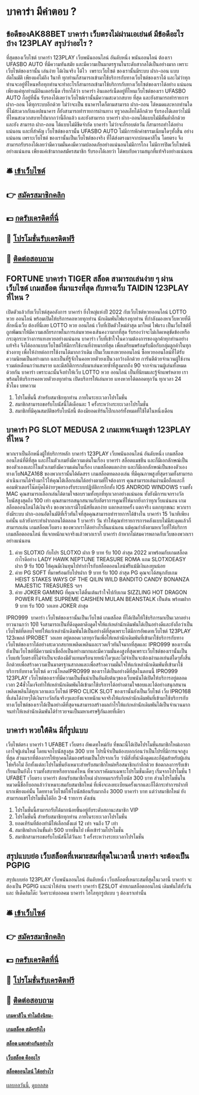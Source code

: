 # บาคาร่า มีคำตอบ ?
## ข้อดีของAK88BET บาคาร่า เว็บตรงไม่ผ่านเอเย่นต์ มีข้อดีอะไรบ้าง 123PLAY สรุปว่าอะไร ?
ที่สุดของเว็บไซต์ บาคาร่า 123PLAY เว็บพนันออนไลน์ อันดับหนึ่ง พนันออนไลน์ ต้องเรา UFASBO AUTO ที่มีความทันสมัย และมีความเป็นมาตรฐานในระดับสากลได้เป็นอย่างมาก เพราะเว็บไซต์ของเรานั้น เล่นง่าย ได้เงินจริง ได้ไว  เพราะเว็บไซต์ ของเรานั้นมีระบบ ฝาก-ถอน แบบอัตโนมัติ เพียงแค่ไม่ถึง 1นาที ทุกท่านก็สามารถเข้ามาใช้บริการกับทางเว็บไซต์ของเราได้ และไม่ว่าทุกท่านจะอยู่ที่ไหนหรือทุกท่านจะทำอะไรก็สามารถเข้ามาใช้บริการกับทางเว็บไซต์ของเราได้อย่าง แน่นอนเพียงแค่ทุกท่านมีอินเตอร์เน็ต เรียกได้ว่า บาคาร่า อินเตอร์เน็ตอยู่ที่ไหนเว็บไซต์ของเรา UFASBO AUTO ก็อยู่ที่นั้น รับรองได้เลยว่าเว็บไซต์เรานั้นมีความสะดวกสบาย ที่สุด และยังสามารถทำรายการ ฝาก-ถอน ได้ทุกระบบอีกด้วย ไม่ว่าจะเป็น ธนาคารใดก็ตามสามารถ ฝาก-ถอน ได้หมดและหากท่านใดที่ไม่สะดวกกับแอปธนาคาร ก็ยังสามารถทำรายการผ่านทาง ทรูวอลเล็ทได้อีกด้วย รับรองได้เลยว่าไม่มีที่ไหนสะดวกสบายไปมากกว่านี้อีกแล้ว และยังสามารถ บาคาร่า ฝาก-ถอนได้แบบไม่มีตั้นต่ำอีกด้วย และยัง สามารถ ฝาก-ถอน ได้แบบไม่มีขีดจำกัด บาคาร่า ไม่ว่าจะกี่รอบต่อวัน ก็สามารถทำได้อย่างแน่นอน และที่สำคัญ เว็บไซต์ของเรานั้น UFASBO AUTO ไม่มีการหักค่าธรรมเนียมใดๆทั้งสิ้น อย่างแน่นอน เพราะเว็บไซต์ ของเรานั้นเป็นเว็บไซต์ของจริง ที่ได้ส่งตรงมาจากบ่อนคาสิโน โดยตรง จึงสามารถรับรองได้เลยว่ามีความมั่นคงมีความปลอดภัยอย่างแน่นอนไม่มีการโกง ไม่มีการปิดเว็บไซต์หนีอย่างแน่นอน เพียงแค่เข้ามากดสมัครสมาชิก รับรองได้เลยว่า ได้พบกับความสนุกที่แท้จริงอย่างแน่นอน

## 🛎 [เข้าเว็บไซต์](https://bit.ly/3SdLNi2)
## 👉 [สมัครสมาชิกคลิก](https://bit.ly/3SdLNi2)
## 💵 [กดรับเครดิตที่นี่](https://bit.ly/3dyRKHj)
## 👑 [โปรโมชั่นรับเครดิตฟรี](https://bit.ly/3dyRKHj)
## 📱 [ติดต่อสอบถาม](https://bit.ly/3dyRKHj)

## FORTUNE บาคาร่า TIGER สล็อต สามารถเล่นง่าย ๆ ผ่านเว็บไซต์ เกมสล็อต ที่มาแรงที่สุด กับทางเว็บ TAIDIN 123PLAY ที่ไหน ?
เปิดตัวแล้วกับเว็บไซต์สุดอลังการ บาคาร่า ยิ่งใหญ่แห่งปี 2022 กับเว็บไซต์หวยออนไลน์ LOTTO หวย ออนไลน์ พร้อมเปิดให้บริการคอหวยทุกท่าน นักเดิมพันไฟแรงทุกท่าน ที่กำลังมองหาเว็บหวยที่ดีสักหนึ่งเว็บ ต้องที่นี่เลย LOTTO หวย ออนไลน์ เว็บที่เปิดตัวใหม่ล่าสุด มาใหม่ ไฟแรง เป็นเว็บไซต์ที่ถูกพัฒนาให้มีความเสถียรภาพในการเล่นหวยคงเส้นคงวามากที่สุด รับรองว่าจะไม่เกิดเหตุขัดข้องหรือกระตุกระหว่างการแทงหวยอย่างแน่นอน บาคาร่า เว็บที่เข้าใจในความต้องการของลูกค้าทุกท่านอย่างแท้จริง จึงได้ออกแบบเว็บไซต์ให้มีการใช้งานที่ง่ายมากที่สุด เพื่อเตรียมพร้อมรับมือกับกลุ่มลูกค้าในทุกช่วงอายุ เพื่อให้ง่ายต่อการใช้งานได้มากกว่าเดิม เป็นเว็บแทงหวยออนไลน์ ซื้อหวยออนไลน์ที่ได้รับความนิยมเป็นอย่างมาก และเป็นที่รู้จักในคอหวยตัวยงเป็นวงกว้างอีกด้วย การันตีด้วยจำนวนผู้ใช้งานรวมต่อเดือนกว่าแสนราย และมีสถิติการกลับมาเล่นหวยซ้ำที่สูงมากถึง 90 จากจำนวนผู้เล่นทั้งหมดด้วยกัน บาคาร่า เพราะฉะนั้นจึงทำให้เว็บ LOTTO หวย ออนไลน์ เป็นที่นิยมและรู้จักแพร่หลาย เราพร้อมให้บริการคอหวยตัวยงทุกท่าน เปิดบริการให้เล่นหวย แทงหวยได้ตลอดทุกวัน ทุกเวลา 24 ชั่วโมง
บทความ
1. โปรโมชั่นนี้ สำหรับสมาชิกทุกท่าน ภายในระยะเวลาโปรโมชั่น
2. สมาชิกสามารถขอรับโบนัสนี้ได้เดือนละ 1 ครั้งระหว่างระยะเวลาโปรโมชั่น
3. สมาชิกที่มีคุณสมบัติขอรับโบนัสนี้ ต้องมียอดเทิร์นโป๊กเกอร์ทั้งหมดที่ใช้ได้ในหนึ่งเดือน

## บาคาร่า PG SLOT MEDUSA 2 เกมเทพเจ้าเมดูซ่า 123PLAY ที่ไหน ?
พวกเราเป็นอีกหนึ่งผู้ให้บริการหลัก บาคาร่า 123PLAY เว็บพนันออนไลน์ อันดับหนึ่ง เกมสล็อตออนไลน์ที่ดีที่สุด และก็ในตัวเกมยังมีความเด่นในเรื่อง บาคาร่า สล็อตแมชชีน และก็มีเอกลักษณ์เป็นของตัวเองและก็ในตัวเกมยังมีความเด่นในเรื่อง เกมสล็อตแตกง่าย และก็มีเอกลักษณ์เป็นของตัวเอง ทางเว็บNAZA168 ของพวกเรานั้นได้คัดสรร เกมสล็อตทดลองเล่น ที่มีคุณภาพสูงที่สุดรวมทั้งสามารถดำเนินงานได้จริงมาไว้ให้คุณได้เลือกเล่นได้อย่างตามที่ใจต้องการ คุณสามารถเล่นผ่านมือถือและก็คอมพิวเตอร์โน๊ตบุ๊คได้ง่ายๆพอรองรับระบบปฏิบัติการอีกทั้ง IOS ANDROID WINDOWS รวมทั้ง MAC คุณสามารถเลือกเล่นได้ตามใจชอบรวมทั้งทุกที่ทุกเวลาอย่างแน่นอน ทั้งยังมีการแจกรางวัลโบนัสสูงสุดถึง 100 เท่า คุณสามารถสนุกสนานกับอัตราการคูณที่ให้มากยิ่งกว่าทุกเว็บแน่นอน เกมสล็อตออนไลน์ได้เงินจริง ของพวกเรามีโบนัสที่แตกง่าย แตกหลายครั้ง แตกจริง แตกทุกขณะ พวกเรายังมีระบบ ฝาก-ถอนอัตโนมัติที่เร็วทันใจที่สุดคุณสามารถทำรายการได้ข้างใน บาคาร่า 15 วินาทีเพียงแค่นั้น แล้วยังกระทำฝากถอนได้ตลอด 1 บาคาร่า วัน ทำให้คุณทำรายการการคลังแบบไม่มีสะดุดแล้วก็สามารถเล่น เกมสล็อตเว็บตรง ของพวกเราได้อย่างไรลื่นแน่นอน แม้คุณกำลังตามหาเว็บที่ให้บริการ เกมสล็อตออนไลน์ ที่แจกหนักแจกจริงแล้วพวกเราก็ บาคาร่า ถ้าหากไม่สมควรพลาดกับเว็บของพวกเราอย่างแน่นอน
1. ค่าย SLOTXO กับโปร SLOTXO ฝาก 9 บาท รับ 100 ล่าสุด 2022 มาพร้อมกับเกมสล็อตกำไรดีอย่าง LADY HAWK NEPTUNE TREASURE ROMA แถม SLOTXOEASY ฝาก 9 รับ 100 ให้คุณมีเงินทุนไปทำกำไรกับสล็อตออนไลน์ฟรีแม้มีเงินลงทุนน้อย
2. ค่าย PG SOFT ที่มาพร้อมกับโปรฝาก 9 บาท รับ 100 ล่าสุด PG คุณจะได้สนุกกับเกม HEIST STAKES WAYS OF THE QILIN WILD BANDITO CANDY BONANZA MAJESTIC TREASURES ฯลฯ
3. ค่าย JOKER GAMING ที่คุณจะได้ตื่นเต้นเร้าใจไปกับเกม SIZZLING HOT DRAGON POWER FLAME SUPREME CAISHEN MULAN BEANSTALK เป็นต้น พร้อมฝาก 9 บาท รับ 100 วอเลท JOKER ล่าสุด

IPRO999  บาคาร่า เว็บไซต์ของเรานั้นเป็นเว็บไซต์ เกมสล็อต ที่ได้เปิดให้ใช้บริการมาเป็นเวลาอย่างยาวนานกว่า 10ปี จึงสามารถเป็นที่ดึงดูดตาดึงดูดใจให้แก่เหล่านักเดิมพันได้เป็นอย่างดีและยังถือว่าเป็นเว็บไซต์ที่ตอบโจทย์ให้แก่เหล่านักเดิมพันได้เป็นอย่างดีที่สุดเพราะได้มีการอัพเดทเว็บไซต์ 123PLAY 123เพลล์ IPROBET วอเลท อยู่ตลอดเวลาทุกวันเพื่อให้เหล่านักเดิมพันที่เข้ามาใช้บริการกับทางเว็บไซต์ของเราได้อย่างสะดวกสบายเพลิดเพลินและรวดเร็วทันใจมากที่สุดและ IPRO999 ของเรานั้นยังเป็นเว็บไซต์ที่มีความน่าเชื่อถือเป็นอย่างมากและมีความมั่นคงสูงที่สุดเพราะเว็บไซต์ของเรานั้นเป็นเว็บแท้เว็บตรงที่ไม่จำเป็นจะต้องมีตัวแทนหรือนายหน้าใดๆและไม่จำเป็นจะต้องผ่านเอเย่นต์ใดๆทั้งสิ้นอีกด้วยเพื่อสร้างความเป็นมาตรฐานสากลและเพื่อสร้างความมั่นใจให้แก่เหล่านักเดิมพันที่เข้ามาใช้บริการกับทางเว็บไซต์ ดาวน์โหลดIPRO999 ของเราได้เป็นอย่างดีที่สุดในตอนนี้ IPRO999 123PLAY เว็บไซต์ของเราที่มีความเป็นชั้นนำเป็นอันดับต้นๆของเว็บพนันได้เปิดให้บริการอยู่ตลอดเวลา 24ชั่วโมงจึงทำให้เหล่านักเดิมพันได้เข้ามาใช้บริการได้อย่างตามใจชอบและได้อย่างสนุกสนานเพลิดเพลินได้ทุกเวลาและเว็บไซต์ IPRO CLICK SLOT ของเรานั้นยังเป็นเว็บไซต์ เว็บ IPRO168 ที่เล่นได้ง่ายๆได้เงินรางวัลกันจริงๆและยังแจกหนักแจกจริงให้แก่เหล่านักเดิมพันที่เข้ามาใช้บริการกับทางเว็บไซต์ของเราได้เป็นอย่างดีที่สุดจนสามารถสร้างผลกำไรให้แก่เหล่านักเดิมพันได้เป็นจำนวนมากจนทำให้เหล่านักเดิมพันได้ร่ำรวยจนเป็นมหาเศรษฐีกันเลยที่เดียว

## บาคาร่า หวยใต้ดิน มีกี่รูปแบบ
เว็บไซต์ตรง บาคาร่า 1 UFABET เว็บตรง อัพเดทใหม่กับ ที่ขณะนี้ได้เปิดโปรโมชั่นสมาชิกใหม่เอาอกเอาใจผู้เล่นใหม่ โดยแจกโบนัสสูงสุด 300 บาท โปรนี้จำเป็นต้องบอกก่อนว่าเป็นโปรที่มีการแจกสูงที่สุด ส่วนแรกที่ต้องการให้ทุกคนได้มองพร้อมเป็นโปรจากเว็บ ว่ามีสิ่งที่น่าดึงดูดและก็คุ้มสำหรับผู้เล่นใช่หรือไม่ อีกทั้งแต่ละโปรโมชั่นยังเหมาะสำหรับสมาชิกใหม่หรือสมาชิกเก่าอีกด้วย ข้อตกลงการรับเข้าเรียนเป็นยังไง รวมทั้งสบายหรือยากแค่ไหน ที่พวกเราคัดมาเฉพาะโปรโมชั่นเด็ดๆ
เริ่มจากโปรโมชั่น 1 UFABET เว็บตรง บาคาร่า ต้อนรับสมาชิกใหม่ ฝากหนแรกรับโบนัส 300 บาท ส่วนโปรโมชั่นในหมวดนี้ชื่อก็บอกแล้วว่าเหมาะสมกับสมาชิกใหม่ ที่เพิ่งจะลงทะเบียนครั้งแรกและก็ได้กระทำการฝากทีแรกเพียงแค่นั้น โดยทางเว็บไซต์ให้โบนัสต้อนรับมากถึง 3000 บาคาร่า บาท แต่ว่าสมาชิกใหม่ ยังสามารถแชร์โปรโมชั่นได้อีก 3-4 รายการ ดังเช่น
1. โปรโมชั่นนี้สามารถรับได้มากน้อยขึ้นอยู่กับระดับสถานะสมาชิก VIP
2. โปรโมชั่นนี้ สำหรับสมาชิกทุกท่าน ภายในระยะเวลาโปรโมชั่น
3. ยอดเทิร์นที่ต้องทำมีให้เลือกตั้งแต่ 12 เท่า จนถึง 17 เท่า
4. สมาชิกฝากเงินขั้นต่ำ 500 บาทขึ้นไป เพื่อเข้าร่วมโปรโมชั่น
5. สมาชิกสามารถขอรับโบนัสนี้ได้วันละ 1 ครั้งระหว่างระยะเวลาโปรโมชั่น

## สรุปแบบย่อ เว็บสล็อตที่เหมาะสมที่สุดในเวลานี้ บาคาร่า จะต้องเป็น PGPIG
สรุปแบบย่อ 123PLAY เว็บพนันออนไลน์ อันดับหนึ่ง เว็บสล็อตที่เหมาะสมที่สุดในเวลานี้ บาคาร่า จะต้องเป็น PGPIG แนะนำให้อ่าน บาคาร่า บาคาร่า EZSLOT ค่ายเกมสล็อตออนไลน์ เดิมพันได้ทั้งวัน และ ทีเด็ดล้มโต๊ะ วิเคราะห์บอลคม บาคาร่า ไฮโลทุกรูปแบบ ๆ ต้องเราเท่านั้น

## 🛎 [เข้าเว็บไซต์](https://bit.ly/3SdLNi2)
## 👉 [สมัครสมาชิกคลิก](https://bit.ly/3SdLNi2)
## 💵 [กดรับเครดิตที่นี่](https://bit.ly/3dyRKHj)
## 👑 [โปรโมชั่นรับเครดิตฟรี](https://bit.ly/3dyRKHj)
## 📱 [ติดต่อสอบถาม](https://bit.ly/3dyRKHj)

#### [เกมคาสิโน ทำไมถึงนิยม-](https://atom.io/themes/เกมคาสิโน%20ทำไมถึงนิยม-)
#### [เกมสล็อต สมัครยังไง](https://atom.io/themes/เกมสล็อต%20สมัครยังไง)
#### [สล็อต แตกต่างกันอย่างไร](https://atom.io/themes/สล็อต%20แตกต่างกันอย่างไร)
#### [เว็บสล็อต คืออะไร](https://atom.io/themes/เว็บสล็อต%20คืออะไร)
#### [สล็อตออนไลน์ ได้อย่างไร](https://atom.io/themes/สล็อตออนไลน์%20ได้อย่างไร)

[ผลบอลวันนี้](https://siamsport.tv "ผลบอลวันนี้"), [ดูบอลสด](https://siamsport.tv/ดูบอลสด "ดูบอลสด")